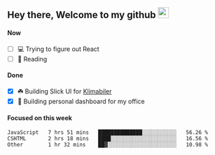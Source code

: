 ## Hey there, Welcome to my github <img src="https://media.giphy.com/media/hvRJCLFzcasrR4ia7z/giphy.gif" width="25px">

#### Now
- [ ] 💻 Trying to figure out React
- [ ] 📕 Reading

#### Done
- [x] ☘️ Building Slick UI for [Klimabiler](https://klimabiler.dk)
- [x] 🚀 Building personal dashboard for my office
 
 #### Focused on this week
<!--START_SECTION:waka-->

```text
JavaScript   7 hrs 51 mins   ██████████████░░░░░░░░░░░   56.26 %
CSHTML       2 hrs 18 mins   ████░░░░░░░░░░░░░░░░░░░░░   16.56 %
Other        1 hr 32 mins    ██▓░░░░░░░░░░░░░░░░░░░░░░   10.98 %
```

<!--END_SECTION:waka-->

